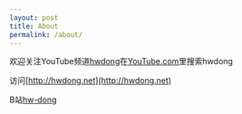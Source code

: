 ```yaml
---
layout: post
title: About
permalink: /about/
---
```




欢迎关注YouTube频道[hwdong](https://www.youtube.com/channel/UCIJLimsCMSfc3wHmevgj8Ng)在[YouTube.com](http://youtube.com)里搜索hwdong

访问[http://hwdong.net](http://hwdong.net)

B站[hw-dong](https://space.bilibili.com/281453312)
